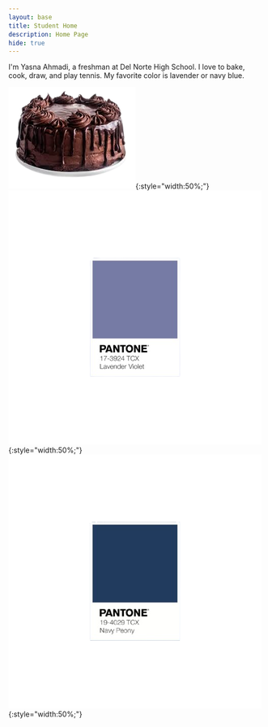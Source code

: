 ```yaml
---
layout: base
title: Student Home 
description: Home Page
hide: true
---
```


I'm Yasna Ahmadi, a freshman at Del Norte High School. I love to bake, cook, draw, and play tennis. My favorite color is lavender or navy blue. 

![alt text](images/image-removebg-preview.png){:style="width:50%;"}
![alt text](image.png){:style="width:50%;"}
![alt text](image-2.png){:style="width:50%;"}
